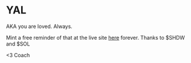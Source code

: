 # YAL
AKA you are loved. Always.

Mint a free reminder of that at the live site [here](https://shdw-drive.genesysgo.net/21deDwJid8d3WuKWpstrq21PfSV8ZZKtYxX1y1acfTy4/index.html) forever. Thanks to $SHDW and $SOL

<3 Coach